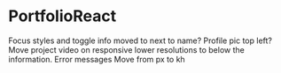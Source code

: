 # PortfolioReact
Focus styles and toggle info moved to next to name?
Profile pic top left?
Move project video on responsive lower resolutions to below the information.
Error messages
Move from px to kh